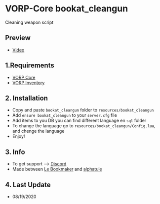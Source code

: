# VORP-Core bookat_cleangun
Cleaning weapon script

## Preview
- [Video](https://streamable.com/px5abv)

## 1.Requirements
- [VORP Core](https://github.com/VORPCORE/VORP-Core/releases)
- [VORP Inventory](https://github.com/VORPCORE/VORP-Inventory/releases)

## 2. Installation
- Copy and paste ```bookat_cleangun``` folder to ```resources/bookat_cleangun```
- Add ```ensure bookat_cleangun``` to your ```server.cfg``` file
- Add items to you DB you can find different language en ```sql``` folder
- To change the language go to ```resources/bookat_cleangun/Config.lua```, and chenge the language 
- Enjoy!


## 3. Info
- To get support --> [Discord](http://discord.vorpcore.com/)
- Made between [Le Bookmaker](https://github.com/LeBookmaker) and [alphatule](https://github.com/alphatule)

## 4. Last Update
- 08/19/2020
